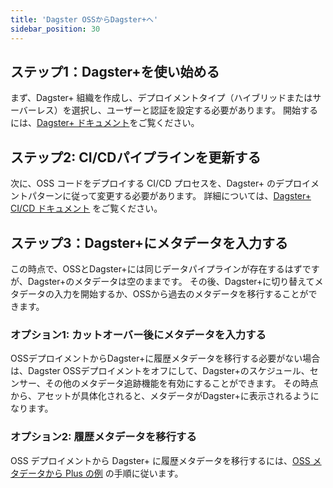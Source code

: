 ```yaml
---
title: 'Dagster OSSからDagster+へ'
sidebar_position: 30
---
```


## ステップ1：Dagster+を使い始める

まず、Dagster+ 組織を作成し、デプロイメントタイプ（ハイブリッドまたはサーバーレス）を選択し、ユーザーと認証を設定する必要があります。
開始するには、[Dagster+ ドキュメント](/dagster-plus/getting-started)をご覧ください。

## ステップ2: CI/CDパイプラインを更新する

次に、OSS コードをデプロイする CI/CD プロセスを、Dagster+ のデプロイメントパターンに従って変更する必要があります。
詳細については、[Dagster+ CI/CD ドキュメント](/dagster-plus/features/ci-cd/configuring-ci-cd) をご覧ください。

## ステップ3：Dagster+にメタデータを入力する

この時点で、OSSとDagster+には同じデータパイプラインが存在するはずですが、Dagster+のメタデータは空のままです。
その後、Dagster+に切り替えてメタデータの入力を開始するか、OSSから過去のメタデータを移行することができます。

### オプション1: カットオーバー後にメタデータを入力する

OSSデプロイメントからDagster+に履歴メタデータを移行する必要がない場合は、Dagster OSSデプロイメントをオフにして、Dagster+のスケジュール、センサー、その他のメタデータ追跡機能を有効にすることができます。
その時点から、アセットが具体化されると、メタデータがDagster+に表示されるようになります。

### オプション2: 履歴メタデータを移行する

OSS デプロイメントから Dagster+ に履歴メタデータを移行するには、[OSS メタデータから Plus の例](https://github.com/dagster-io/dagster/tree/master/examples/oss-metadata-to-plus) の手順に従います。
